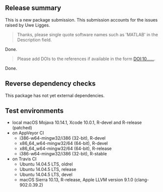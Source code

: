 ## Release summary

This is a new package submission. This submission 
accounts for the issues raised by Uwe Ligges.

> Thanks, please single quote software names such as 'MATLAB' in the Description field.

Done.

> Please add DOIs to the references if available in the form <DOI:10......>.

Done.

## Reverse dependency checks

This package has not yet external dependencies.

## Test environments
* local macOS Mojava 10.14.1, Xcode 10.0.1, R-devel and R-release (patched)
* on AppVeyor CI
  * i386-w64-mingw32/i386 (32-bit), R-devel
  * x86_64_w64-mingw32/64 (64-bit), R-devel
  * x86_64_w64-mingw32/64 (64-bit), R-release
  * i386-w64-mingw32/i386 (32-bit), R-stable
* on Travis CI
  * Ubuntu 14.04.5 LTS, oldrel
  * Ubuntu 14.04.5 LTS, release
  * Ubuntu 14.04.5 LTS, devel
  * macOS Sierra 10.13, R-release, Apple LLVM version 9.1.0 (clang-902.0.39.2)

